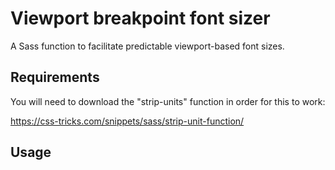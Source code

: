 # Viewport breakpoint font sizer
A Sass function to facilitate predictable viewport-based font sizes.

## Requirements
You will need to download the "strip-units" function in order for this to work:

https://css-tricks.com/snippets/sass/strip-unit-function/

## Usage
